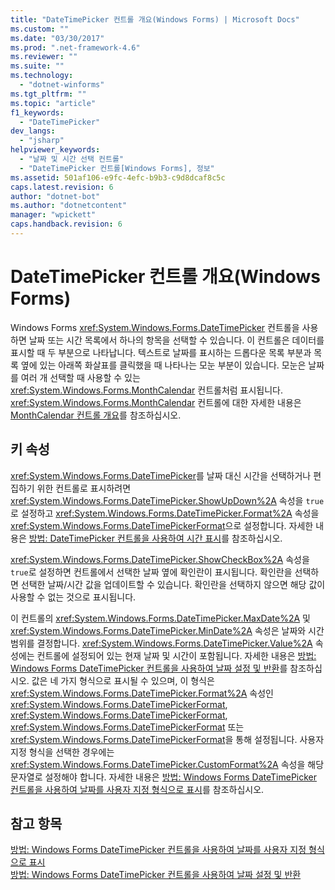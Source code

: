 ```yaml
---
title: "DateTimePicker 컨트롤 개요(Windows Forms) | Microsoft Docs"
ms.custom: ""
ms.date: "03/30/2017"
ms.prod: ".net-framework-4.6"
ms.reviewer: ""
ms.suite: ""
ms.technology: 
  - "dotnet-winforms"
ms.tgt_pltfrm: ""
ms.topic: "article"
f1_keywords: 
  - "DateTimePicker"
dev_langs: 
  - "jsharp"
helpviewer_keywords: 
  - "날짜 및 시간 선택 컨트롤"
  - "DateTimePicker 컨트롤[Windows Forms], 정보"
ms.assetid: 501af106-e9fc-4efc-b9b3-c9d8dcaf8c5c
caps.latest.revision: 6
author: "dotnet-bot"
ms.author: "dotnetcontent"
manager: "wpickett"
caps.handback.revision: 6
---
```

# DateTimePicker 컨트롤 개요(Windows Forms)
Windows Forms <xref:System.Windows.Forms.DateTimePicker> 컨트롤을 사용하면 날짜 또는 시간 목록에서 하나의 항목을 선택할 수 있습니다.  이 컨트롤은 데이터를 표시할 때 두 부분으로 나타납니다. 텍스트로 날짜를 표시하는 드롭다운 목록 부분과 목록 옆에 있는 아래쪽 화살표를 클릭했을 때 나타나는 모눈 부분이 있습니다.  모눈은 날짜를 여러 개 선택할 때 사용할 수 있는 <xref:System.Windows.Forms.MonthCalendar> 컨트롤처럼 표시됩니다.  <xref:System.Windows.Forms.MonthCalendar> 컨트롤에 대한 자세한 내용은 [MonthCalendar 컨트롤 개요](../../../../docs/framework/winforms/controls/monthcalendar-control-overview-windows-forms.md)를 참조하십시오.  
  
## 키 속성  
 <xref:System.Windows.Forms.DateTimePicker>를 날짜 대신 시간을 선택하거나 편집하기 위한 컨트롤로 표시하려면 <xref:System.Windows.Forms.DateTimePicker.ShowUpDown%2A> 속성을 `true`로 설정하고 <xref:System.Windows.Forms.DateTimePicker.Format%2A> 속성을 <xref:System.Windows.Forms.DateTimePickerFormat>으로 설정합니다.  자세한 내용은 [방법: DateTimePicker 컨트롤을 사용하여 시간 표시](../../../../docs/framework/winforms/controls/how-to-display-time-with-the-datetimepicker-control.md)를 참조하십시오.  
  
 <xref:System.Windows.Forms.DateTimePicker.ShowCheckBox%2A> 속성을 `true`로 설정하면 컨트롤에서 선택한 날짜 옆에 확인란이 표시됩니다.  확인란을 선택하면 선택한 날짜\/시간 값을 업데이트할 수 있습니다.  확인란을 선택하지 않으면 해당 값이 사용할 수 없는 것으로 표시됩니다.  
  
 이 컨트롤의 <xref:System.Windows.Forms.DateTimePicker.MaxDate%2A> 및 <xref:System.Windows.Forms.DateTimePicker.MinDate%2A> 속성은 날짜와 시간 범위를 결정합니다.  <xref:System.Windows.Forms.DateTimePicker.Value%2A> 속성에는 컨트롤에 설정되어 있는 현재 날짜 및 시간이 포함됩니다.  자세한 내용은 [방법: Windows Forms DateTimePicker 컨트롤을 사용하여 날짜 설정 및 반환](../../../../docs/framework/winforms/controls/how-to-set-and-return-dates-with-the-windows-forms-datetimepicker-control.md)를 참조하십시오.  값은 네 가지 형식으로 표시될 수 있으며, 이 형식은 <xref:System.Windows.Forms.DateTimePicker.Format%2A> 속성인 <xref:System.Windows.Forms.DateTimePickerFormat>, <xref:System.Windows.Forms.DateTimePickerFormat>, <xref:System.Windows.Forms.DateTimePickerFormat> 또는 <xref:System.Windows.Forms.DateTimePickerFormat>을 통해 설정됩니다.  사용자 지정 형식을 선택한 경우에는 <xref:System.Windows.Forms.DateTimePicker.CustomFormat%2A> 속성을 해당 문자열로 설정해야 합니다.  자세한 내용은 [방법: Windows Forms DateTimePicker 컨트롤을 사용하여 날짜를 사용자 지정 형식으로 표시](../../../../docs/framework/winforms/controls/display-a-date-in-a-custom-format-with-wf-datetimepicker-control.md)를 참조하십시오.  
  
## 참고 항목  
 [방법: Windows Forms DateTimePicker 컨트롤을 사용하여 날짜를 사용자 지정 형식으로 표시](../../../../docs/framework/winforms/controls/display-a-date-in-a-custom-format-with-wf-datetimepicker-control.md)   
 [방법: Windows Forms DateTimePicker 컨트롤을 사용하여 날짜 설정 및 반환](../../../../docs/framework/winforms/controls/how-to-set-and-return-dates-with-the-windows-forms-datetimepicker-control.md)